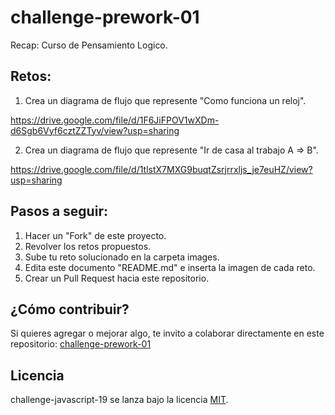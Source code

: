 # challenge-prework-01
Recap: Curso de Pensamiento Logico.

## Retos:

1. Crea un diagrama de flujo que represente "Como funciona un reloj".

https://drive.google.com/file/d/1F6JiFPOV1wXDm-d6Sgb6Vyf6cztZZTyv/view?usp=sharing

2. Crea un diagrama de flujo que represente "Ir de casa al trabajo A => B".

https://drive.google.com/file/d/1tlstX7MXG9buqtZsrjrrxljs_je7euHZ/view?usp=sharing

## Pasos a seguir:

1. Hacer un "Fork" de este proyecto.
2. Revolver los retos propuestos.
3. Sube tu reto solucionado en la carpeta images.
4. Edita este documento "README.md" e inserta la imagen de cada reto.
4. Crear un Pull Request hacia este repositorio.

## ¿Cómo contribuir?

Si quieres agregar o mejorar algo, te invito a colaborar directamente en este repositorio: [challenge-prework-01](https://github.com/platzimaster/challenge-prework-01/)

## Licencia

challenge-javascript-19 se lanza bajo la licencia [MIT](https://opensource.org/licenses/MIT).
